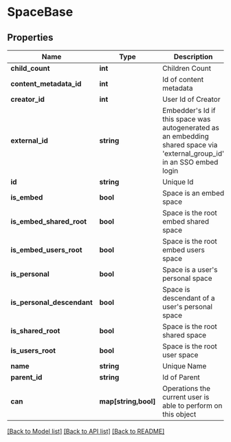# SpaceBase

## Properties
Name | Type | Description | Notes
------------ | ------------- | ------------- | -------------
**child_count** | **int** | Children Count | [optional] 
**content_metadata_id** | **int** | Id of content metadata | [optional] 
**creator_id** | **int** | User Id of Creator | [optional] 
**external_id** | **string** | Embedder&#39;s Id if this space was autogenerated as an embedding shared space via &#39;external_group_id&#39; in an SSO embed login | [optional] 
**id** | **string** | Unique Id | [optional] 
**is_embed** | **bool** | Space is an embed space | [optional] 
**is_embed_shared_root** | **bool** | Space is the root embed shared space | [optional] 
**is_embed_users_root** | **bool** | Space is the root embed users space | [optional] 
**is_personal** | **bool** | Space is a user&#39;s personal space | [optional] 
**is_personal_descendant** | **bool** | Space is descendant of a user&#39;s personal space | [optional] 
**is_shared_root** | **bool** | Space is the root shared space | [optional] 
**is_users_root** | **bool** | Space is the root user space | [optional] 
**name** | **string** | Unique Name | [optional] 
**parent_id** | **string** | Id of Parent | 
**can** | **map[string,bool]** | Operations the current user is able to perform on this object | [optional] 

[[Back to Model list]](../README.md#documentation-for-models) [[Back to API list]](../README.md#documentation-for-api-endpoints) [[Back to README]](../README.md)


